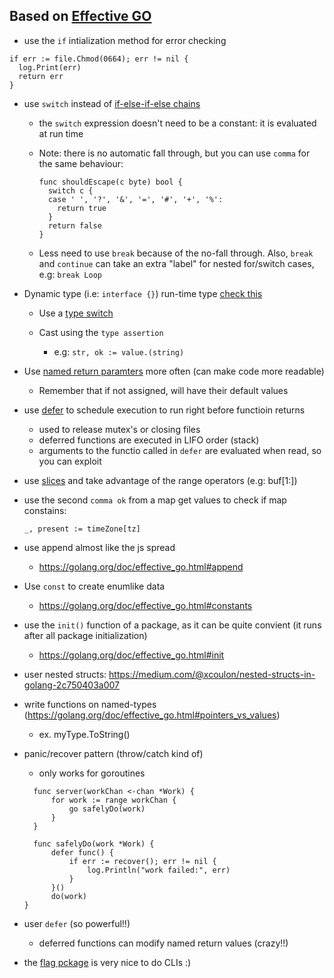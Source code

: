 ## Based on [Effective GO](https://golang.org/doc/effective_go.html)

- use the `if` intialization method for error checking

```
if err := file.Chmod(0664); err != nil {
  log.Print(err)
  return err
}
```

- use `switch` instead of [if-else-if-else chains](https://golang.org/doc/effective_go.html#switch)

  - the `switch` expression doesn't need to be a constant: it is evaluated at run time

  - Note: there is no automatic fall through, but you can use `comma` for the same behaviour:

    ```
    func shouldEscape(c byte) bool {
      switch c {
      case ' ', '?', '&', '=', '#', '+', '%':
        return true
      }
      return false
    }
    ```

  - Less need to use `break` because of the no-fall through. Also, `break` and `continue` can take an extra "label" for nested for/switch cases, e.g: `break Loop`

- Dynamic type (i.e: `interface {}`) run-time type [check this](https://golang.org/doc/effective_go.html#interface_conversions)

  - Use a [type switch](https://golang.org/doc/effective_go.html#type_switch)

  - Cast using the `type assertion`
    - e.g: `str, ok := value.(string)`

- Use [named return paramters](https://golang.org/doc/effective_go.html#named-results) more often (can make code more readable)

  - Remember that if not assigned, will have their default values

- use [defer](https://golang.org/doc/effective_go.html#defer) to schedule execution to run right before functioin returns

  - used to release mutex's or closing files
  - deferred functions are executed in LIFO order (stack)
  - arguments to the functio called in `defer` are evaluated when read, so you can exploit []()

- use [slices](https://golang.org/doc/effective_go.html#slices) and take advantage of the range operators (e.g: buf[1:])

- use the second `comma ok` from a map get values to check if map constains:

  ```
  _, present := timeZone[tz]
  ```

- use append almost like the js spread

  - https://golang.org/doc/effective_go.html#append

- Use `const` to create enumlike data

  - https://golang.org/doc/effective_go.html#constants

- use the `init()` function of a package, as it can be quite convient (it runs after all package initialization)

  - https://golang.org/doc/effective_go.html#init

- user nested structs: https://medium.com/@xcoulon/nested-structs-in-golang-2c750403a007

- write functions on named-types (https://golang.org/doc/effective_go.html#pointers_vs_values)

  - ex. myType.ToString()

- panic/recover pattern (throw/catch kind of)

  - only works for goroutines

  ```
    func server(workChan <-chan *Work) {
        for work := range workChan {
            go safelyDo(work)
        }
    }

    func safelyDo(work *Work) {
        defer func() {
            if err := recover(); err != nil {
                log.Println("work failed:", err)
            }
        }()
        do(work)
  }
  ```

- user `defer` (so powerful!!)

  - deferred functions can modify named return values (crazy!!)

- the [flag pckage](https://golang.org/pkg/flag/) is very nice to do CLIs :)
